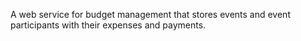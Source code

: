 A web service for budget management that stores events and event participants with their expenses and payments.